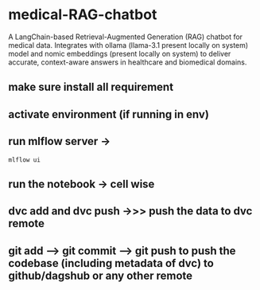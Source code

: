 # medical-RAG-chatbot

A LangChain-based Retrieval-Augmented Generation (RAG) chatbot for medical data. Integrates with ollama (llama-3.1 present locally on system) model and nomic embeddings (present locally on system) to deliver accurate, context-aware answers in healthcare and biomedical domains.

## make sure install all requirement

## activate environment (if running in env)

## run mlflow server ->

`mlflow ui`

## run the notebook -> cell wise

## dvc add and dvc push ->>> push the data to dvc remote

## git add --> git commit --> git push to push the codebase (including metadata of dvc) to github/dagshub or any other remote
